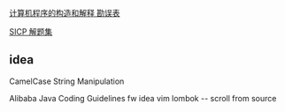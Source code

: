 


[计算机程序的构造和解释 勘误表](http://www.is.pku.edu.cn/~qzy/books/sicp/errata.htm) 

[SICP 解题集](https://sicp.readthedocs.io/en/latest/index.html)



## idea 

CamelCase 
String Manipulation 

Alibaba Java Coding Guidelines
fw
idea vim
lombok 
-- scroll from source
